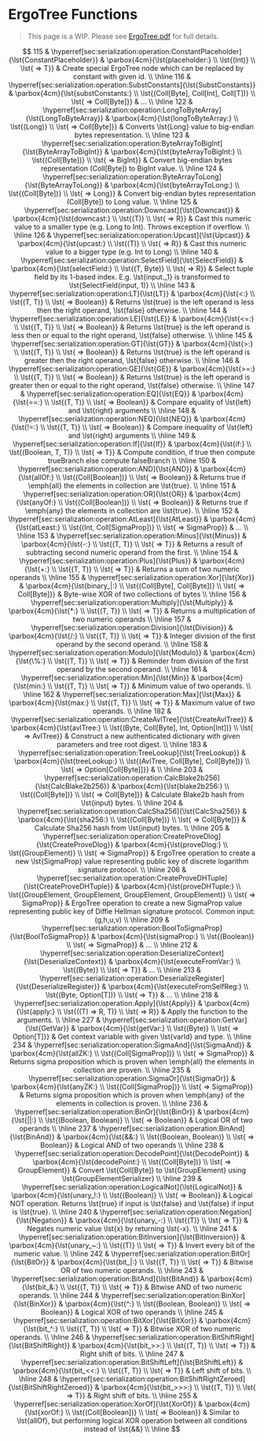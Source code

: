 # ErgoTree Functions

> This page is a WIP. Please see [ErgoTree.pdf](https://storage.googleapis.com/ergo-cms-media/docs/ErgoTree.pdf) for full details.

$$
115 & \hyperref[sec:serialization:operation:ConstantPlaceholder]{\lst{ConstantPlaceholder}} & \parbox{4cm}{\lst{placeholder:} \\ \lst{(Int)} \\ \lst{  => T}} & Create special ErgoTree node which can be replaced by constant with given id. \\
\hline
        116 & \hyperref[sec:serialization:operation:SubstConstants]{\lst{SubstConstants}} & \parbox{4cm}{\lst{substConstants:} \\ \lst{(Coll[Byte], Coll[Int], Coll[T])} \\ \lst{  => Coll[Byte]}} & ... \\
\hline
        122 & \hyperref[sec:serialization:operation:LongToByteArray]{\lst{LongToByteArray}} & \parbox{4cm}{\lst{longToByteArray:} \\ \lst{(Long)} \\ \lst{  => Coll[Byte]}} & Converts \lst{Long} value to big-endian bytes representation. \\
\hline
        123 & \hyperref[sec:serialization:operation:ByteArrayToBigInt]{\lst{ByteArrayToBigInt}} & \parbox{4cm}{\lst{byteArrayToBigInt:} \\ \lst{(Coll[Byte])} \\ \lst{  => BigInt}} & Convert big-endian bytes representation (Coll[Byte]) to BigInt value. \\
\hline
        124 & \hyperref[sec:serialization:operation:ByteArrayToLong]{\lst{ByteArrayToLong}} & \parbox{4cm}{\lst{byteArrayToLong:} \\ \lst{(Coll[Byte])} \\ \lst{  => Long}} & Convert big-endian bytes representation (Coll[Byte]) to Long value. \\
\hline
        125 & \hyperref[sec:serialization:operation:Downcast]{\lst{Downcast}} & \parbox{4cm}{\lst{downcast:} \\ \lst{(T)} \\ \lst{  => R}} & Cast this numeric value to a smaller type (e.g. Long to Int). Throws exception if overflow. \\
\hline
        126 & \hyperref[sec:serialization:operation:Upcast]{\lst{Upcast}} & \parbox{4cm}{\lst{upcast:} \\ \lst{(T)} \\ \lst{  => R}} & Cast this numeric value to a bigger type (e.g. Int to Long) \\
\hline
        140 & \hyperref[sec:serialization:operation:SelectField]{\lst{SelectField}} & \parbox{4cm}{\lst{selectField:} \\ \lst{(T, Byte)} \\ \lst{  => R}} & Select tuple field by its 1-based index. E.g. \lst{input._1} is transformed to \lst{SelectField(input, 1)} \\
\hline
        143 & \hyperref[sec:serialization:operation:LT]{\lst{LT}} & \parbox{4cm}{\lst{<:} \\ \lst{(T, T)} \\ \lst{  => Boolean}} & Returns \lst{true} is the left operand is less then the right operand, \lst{false} otherwise. \\
\hline
        144 & \hyperref[sec:serialization:operation:LE]{\lst{LE}} & \parbox{4cm}{\lst{<=:} \\ \lst{(T, T)} \\ \lst{  => Boolean}} & Returns \lst{true} is the left operand is less then or equal to the right operand, \lst{false} otherwise. \\
\hline
        145 & \hyperref[sec:serialization:operation:GT]{\lst{GT}} & \parbox{4cm}{\lst{>:} \\ \lst{(T, T)} \\ \lst{  => Boolean}} & Returns \lst{true} is the left operand is greater then the right operand, \lst{false} otherwise. \\
\hline
        146 & \hyperref[sec:serialization:operation:GE]{\lst{GE}} & \parbox{4cm}{\lst{>=:} \\ \lst{(T, T)} \\ \lst{  => Boolean}} & Returns \lst{true} is the left operand is greater then or equal to the right operand, \lst{false} otherwise. \\
\hline
        147 & \hyperref[sec:serialization:operation:EQ]{\lst{EQ}} & \parbox{4cm}{\lst{==:} \\ \lst{(T, T)} \\ \lst{  => Boolean}} & Compare equality of \lst{left} and \lst{right} arguments \\
\hline
        148 & \hyperref[sec:serialization:operation:NEQ]{\lst{NEQ}} & \parbox{4cm}{\lst{!=:} \\ \lst{(T, T)} \\ \lst{  => Boolean}} & Compare inequality of \lst{left} and \lst{right} arguments \\
\hline
        149 & \hyperref[sec:serialization:operation:If]{\lst{If}} & \parbox{4cm}{\lst{if:} \\ \lst{(Boolean, T, T)} \\ \lst{  => T}} & Compute condition, if true then compute trueBranch else compute falseBranch \\
\hline
        150 & \hyperref[sec:serialization:operation:AND]{\lst{AND}} & \parbox{4cm}{\lst{allOf:} \\ \lst{(Coll[Boolean])} \\ \lst{  => Boolean}} & Returns true if \emph{all} the elements in collection are \lst{true}. \\
\hline
        151 & \hyperref[sec:serialization:operation:OR]{\lst{OR}} & \parbox{4cm}{\lst{anyOf:} \\ \lst{(Coll[Boolean])} \\ \lst{  => Boolean}} & Returns true if \emph{any} the elements in collection are \lst{true}. \\
\hline
        152 & \hyperref[sec:serialization:operation:AtLeast]{\lst{AtLeast}} & \parbox{4cm}{\lst{atLeast:} \\ \lst{(Int, Coll[SigmaProp])} \\ \lst{  => SigmaProp}} & ... \\
\hline
        153 & \hyperref[sec:serialization:operation:Minus]{\lst{Minus}} & \parbox{4cm}{\lst{-:} \\ \lst{(T, T)} \\ \lst{  => T}} & Returns a result of subtracting second numeric operand from the first. \\
\hline
        154 & \hyperref[sec:serialization:operation:Plus]{\lst{Plus}} & \parbox{4cm}{\lst{+:} \\ \lst{(T, T)} \\ \lst{  => T}} & Returns a sum of two numeric operands \\
\hline
        155 & \hyperref[sec:serialization:operation:Xor]{\lst{Xor}} & \parbox{4cm}{\lst{binary_|:} \\ \lst{(Coll[Byte], Coll[Byte])} \\ \lst{  => Coll[Byte]}} & Byte-wise XOR of two collections of bytes \\
\hline
        156 & \hyperref[sec:serialization:operation:Multiply]{\lst{Multiply}} & \parbox{4cm}{\lst{*:} \\ \lst{(T, T)} \\ \lst{  => T}} & Returns a multiplication of two numeric operands \\
\hline
        157 & \hyperref[sec:serialization:operation:Division]{\lst{Division}} & \parbox{4cm}{\lst{/:} \\ \lst{(T, T)} \\ \lst{  => T}} & Integer division of the first operand by the second operand. \\
\hline
        158 & \hyperref[sec:serialization:operation:Modulo]{\lst{Modulo}} & \parbox{4cm}{\lst{\%:} \\ \lst{(T, T)} \\ \lst{  => T}} & Reminder from division of the first operand by the second operand. \\
\hline
        161 & \hyperref[sec:serialization:operation:Min]{\lst{Min}} & \parbox{4cm}{\lst{min:} \\ \lst{(T, T)} \\ \lst{  => T}} & Minimum value of two operands. \\
\hline
        162 & \hyperref[sec:serialization:operation:Max]{\lst{Max}} & \parbox{4cm}{\lst{max:} \\ \lst{(T, T)} \\ \lst{  => T}} & Maximum value of two operands. \\
\hline
        182 & \hyperref[sec:serialization:operation:CreateAvlTree]{\lst{CreateAvlTree}} & \parbox{4cm}{\lst{avlTree:} \\ \lst{(Byte, Coll[Byte], Int, Option[Int])} \\ \lst{  => AvlTree}} & Construct a new authenticated dictionary with given parameters and tree root digest. \\
\hline
        183 & \hyperref[sec:serialization:operation:TreeLookup]{\lst{TreeLookup}} & \parbox{4cm}{\lst{treeLookup:} \\ \lst{(AvlTree, Coll[Byte], Coll[Byte])} \\ \lst{  => Option[Coll[Byte]]}} &  \\
\hline
        203 & \hyperref[sec:serialization:operation:CalcBlake2b256]{\lst{CalcBlake2b256}} & \parbox{4cm}{\lst{blake2b256:} \\ \lst{(Coll[Byte])} \\ \lst{  => Coll[Byte]}} & Calculate Blake2b hash from \lst{input} bytes. \\
\hline
        204 & \hyperref[sec:serialization:operation:CalcSha256]{\lst{CalcSha256}} & \parbox{4cm}{\lst{sha256:} \\ \lst{(Coll[Byte])} \\ \lst{  => Coll[Byte]}} & Calculate Sha256 hash from \lst{input} bytes. \\
\hline
        205 & \hyperref[sec:serialization:operation:CreateProveDlog]{\lst{CreateProveDlog}} & \parbox{4cm}{\lst{proveDlog:} \\ \lst{(GroupElement)} \\ \lst{  => SigmaProp}} & ErgoTree operation to create a new \lst{SigmaProp} value representing public key
of discrete logarithm signature protocol.
        \\
\hline
        206 & \hyperref[sec:serialization:operation:CreateProveDHTuple]{\lst{CreateProveDHTuple}} & \parbox{4cm}{\lst{proveDHTuple:} \\ \lst{(GroupElement, GroupElement, GroupElement, GroupElement)} \\ \lst{  => SigmaProp}} &  ErgoTree operation to create a new SigmaProp value representing public key
of Diffie Hellman signature protocol.
Common input: (g,h,u,v)
        \\
\hline
        209 & \hyperref[sec:serialization:operation:BoolToSigmaProp]{\lst{BoolToSigmaProp}} & \parbox{4cm}{\lst{sigmaProp:} \\ \lst{(Boolean)} \\ \lst{  => SigmaProp}} & ... \\
\hline
        212 & \hyperref[sec:serialization:operation:DeserializeContext]{\lst{DeserializeContext}} & \parbox{4cm}{\lst{executeFromVar:} \\ \lst{(Byte)} \\ \lst{  => T}} & ... \\
\hline
        213 & \hyperref[sec:serialization:operation:DeserializeRegister]{\lst{DeserializeRegister}} & \parbox{4cm}{\lst{executeFromSelfReg:} \\ \lst{(Byte, Option[T])} \\ \lst{  => T}} & ... \\
\hline
        218 & \hyperref[sec:serialization:operation:Apply]{\lst{Apply}} & \parbox{4cm}{\lst{apply:} \\ \lst{((T) => R, T)} \\ \lst{  => R}} & Apply the function to the arguments.  \\
\hline
        227 & \hyperref[sec:serialization:operation:GetVar]{\lst{GetVar}} & \parbox{4cm}{\lst{getVar:} \\ \lst{(Byte)} \\ \lst{  => Option[T]}} & Get context variable with given \lst{varId} and type. \\
\hline
        234 & \hyperref[sec:serialization:operation:SigmaAnd]{\lst{SigmaAnd}} & \parbox{4cm}{\lst{allZK:} \\ \lst{(Coll[SigmaProp])} \\ \lst{  => SigmaProp}} & Returns sigma proposition which is proven when \emph{all} the elements in collection are proven. \\
\hline
        235 & \hyperref[sec:serialization:operation:SigmaOr]{\lst{SigmaOr}} & \parbox{4cm}{\lst{anyZK:} \\ \lst{(Coll[SigmaProp])} \\ \lst{  => SigmaProp}} & Returns sigma proposition which is proven when \emph{any} of the elements in collection is proven. \\
\hline
        236 & \hyperref[sec:serialization:operation:BinOr]{\lst{BinOr}} & \parbox{4cm}{\lst{||:} \\ \lst{(Boolean, Boolean)} \\ \lst{  => Boolean}} & Logical OR of two operands \\
\hline
        237 & \hyperref[sec:serialization:operation:BinAnd]{\lst{BinAnd}} & \parbox{4cm}{\lst{&&:} \\ \lst{(Boolean, Boolean)} \\ \lst{  => Boolean}} & Logical AND of two operands \\
\hline
        238 & \hyperref[sec:serialization:operation:DecodePoint]{\lst{DecodePoint}} & \parbox{4cm}{\lst{decodePoint:} \\ \lst{(Coll[Byte])} \\ \lst{  => GroupElement}} & Convert \lst{Coll[Byte]} to \lst{GroupElement} using \lst{GroupElementSerializer} \\
\hline
        239 & \hyperref[sec:serialization:operation:LogicalNot]{\lst{LogicalNot}} & \parbox{4cm}{\lst{unary_!:} \\ \lst{(Boolean)} \\ \lst{  => Boolean}} & Logical NOT operation. Returns \lst{true} if input is \lst{false} and \lst{false} if input is \lst{true}. \\
\hline
        240 & \hyperref[sec:serialization:operation:Negation]{\lst{Negation}} & \parbox{4cm}{\lst{unary_-:} \\ \lst{(T)} \\ \lst{  => T}} & Negates numeric value \lst{x} by returning \lst{-x}. \\
\hline
        241 & \hyperref[sec:serialization:operation:BitInversion]{\lst{BitInversion}} & \parbox{4cm}{\lst{unary_~:} \\ \lst{(T)} \\ \lst{  => T}} & Invert every bit of the numeric value. \\
\hline
        242 & \hyperref[sec:serialization:operation:BitOr]{\lst{BitOr}} & \parbox{4cm}{\lst{bit_|:} \\ \lst{(T, T)} \\ \lst{  => T}} & Bitwise OR of two numeric operands. \\
\hline
        243 & \hyperref[sec:serialization:operation:BitAnd]{\lst{BitAnd}} & \parbox{4cm}{\lst{bit_&:} \\ \lst{(T, T)} \\ \lst{  => T}} & Bitwise AND of two numeric operands. \\
\hline
        244 & \hyperref[sec:serialization:operation:BinXor]{\lst{BinXor}} & \parbox{4cm}{\lst{^:} \\ \lst{(Boolean, Boolean)} \\ \lst{  => Boolean}} & Logical XOR of two operands \\
\hline
        245 & \hyperref[sec:serialization:operation:BitXor]{\lst{BitXor}} & \parbox{4cm}{\lst{bit_^:} \\ \lst{(T, T)} \\ \lst{  => T}} & Bitwise XOR of two numeric operands. \\
\hline
        246 & \hyperref[sec:serialization:operation:BitShiftRight]{\lst{BitShiftRight}} & \parbox{4cm}{\lst{bit_>>:} \\ \lst{(T, T)} \\ \lst{  => T}} & Right shift of bits. \\
\hline
        247 & \hyperref[sec:serialization:operation:BitShiftLeft]{\lst{BitShiftLeft}} & \parbox{4cm}{\lst{bit_<<:} \\ \lst{(T, T)} \\ \lst{  => T}} & Left shift of bits. \\
\hline
        248 & \hyperref[sec:serialization:operation:BitShiftRightZeroed]{\lst{BitShiftRightZeroed}} & \parbox{4cm}{\lst{bit_>>>:} \\ \lst{(T, T)} \\ \lst{  => T}} & Right shift of bits. \\
\hline
        255 & \hyperref[sec:serialization:operation:XorOf]{\lst{XorOf}} & \parbox{4cm}{\lst{xorOf:} \\ \lst{(Coll[Boolean])} \\ \lst{  => Boolean}} & Similar to \lst{allOf}, but performing logical XOR operation between all conditions instead of \lst{&&} \\
\hline
$$